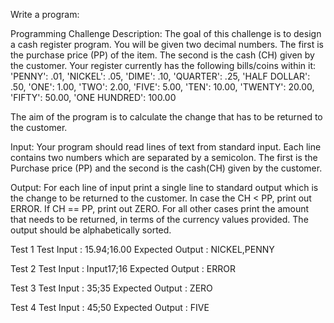 Write a program:

Programming Challenge Description:
The goal of this challenge is to design a cash register program.
You will be given two decimal numbers. The first is the purchase price (PP) of the item.
The second is the cash (CH) given by the customer.
Your register currently has the following bills/coins within it:
'PENNY': .01,
'NICKEL': .05,
'DIME': .10,
'QUARTER': .25,
'HALF DOLLAR': .50,
'ONE': 1.00,
'TWO': 2.00,
'FIVE': 5.00,
'TEN': 10.00,
'TWENTY': 20.00,
'FIFTY': 50.00,
'ONE HUNDRED': 100.00

The aim of the program is to calculate the change that has to be returned to the customer.

Input:
Your program should read lines of text from standard input.
Each line contains two numbers which are separated by a semicolon.
The first is the Purchase price (PP) and the second is the cash(CH) given by the customer.

Output:
For each line of input print a single line to standard output which is the change to be returned to the customer.
In case the CH < PP, print out ERROR. If CH == PP, print out ZERO.
For all other cases print the amount that needs to be returned, in terms of the currency values provided.
The output should be alphabetically sorted.

Test 1
Test Input : 15.94;16.00
Expected Output : NICKEL,PENNY


Test 2
Test Input : Input17;16
Expected Output : ERROR  

Test 3
Test Input : 35;35
Expected Output : ZERO  


Test 4
Test Input : 45;50
Expected Output : FIVE